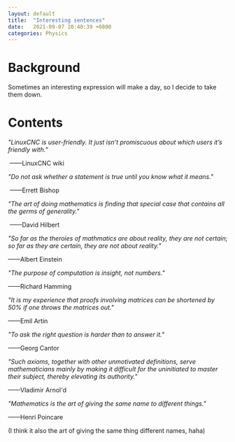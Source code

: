 ```yaml
---
layout: default
title:  "Interesting sentences"
date:   2021-09-07 10:40:39 +0800
categories: Physics
---
```


# Background

 Sometimes an interesting expression will make a day, so I decide to take them down.



# Contents

*"LinuxCNC is user-friendly. It just isn’t promiscuous about which users it’s friendly with."*

​																																						——LinuxCNC wiki

*"Do not ask whether a statement is true until you know what it means."*

​																																						      ——Errett Bishop

*"The art of doing mathematics is finding that special case that contains all the germs of generality."*

​																														——David Hilbert

*"So far as the theroies of mathmatics  are about reality, they are not certain; so far as they are certain, they are not about reality."*

——Albert Einstein

*"The purpose of computation is insight, not numbers."*

——Richard Hamming

*"It is my experience that proofs involving matrices can be shortened by 50% if one throws the matrices out."*

——Emil Artin

*"To ask the right question is harder than to answer it."*

——Georg Cantor

*"Such axioms, together with other unmotivated definitions, serve mathematicians mainly by making it difficult for the uninitiated to master their subject, thereby elevating its authority."*

——Vladimir Arnol'd

*"Mathematics is the art of giving the same name  to different things."*

——Henri Poincare 

(I think it also the art of giving the same thing different names, haha)

